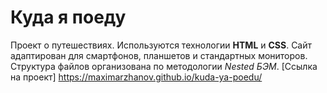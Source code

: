 # Куда я поеду
Проект о путешествиях.
Используются технологии **HTML** и **CSS**.
Сайт адаптирован для смартфонов, планшетов и стандартных мониторов.
Структура файлов организована по методологии *Nested БЭМ*.
[Ссылка на проект] https://maximarzhanov.github.io/kuda-ya-poedu/
